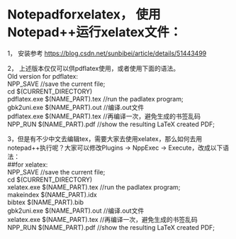 
# Notepadforxelatex， 使用Notepad++运行xelatex文件：

1， 安装参考
https://blog.csdn.net/sunbibei/article/details/51443499

2， 上述版本仅仅可以供pdflatex使用，或者使用下面的语法。  
  Old version for pdflatex:    
    NPP_SAVE                           //save the current file;  
    cd $(CURRENT_DIRECTORY)   
    pdflatex.exe  $(NAME_PART).tex     //run the padlatex program;  
    gbk2uni.exe $(NAME_PART).out //编译.out文件  
    pdflatex.exe  $(NAME_PART).tex //再编译一次，避免生成的书签乱码  
    NPP_RUN $(NAME_PART).pdf           //show the resulting LaTeX created PDF;  

3，但是有不少中文去编辑tex，需要大家去使用xelatex，那么如何去用notepad++执行呢？大家可以修改Plugins -> NppExec -> Execute，改成以下语法：  
  ##for xelatex:    
    NPP_SAVE                           //save the current file;  
    cd $(CURRENT_DIRECTORY)   
    xelatex.exe  $(NAME_PART).tex     //run the padlatex program;  
    makeindex $(NAME_PART).idx  
    bibtex $(NAME_PART).bib  
    gbk2uni.exe $(NAME_PART).out //编译.out文件  
    xelatex.exe  $(NAME_PART).tex //再编译一次，避免生成的书签乱码  
    NPP_RUN $(NAME_PART).pdf           //show the resulting LaTeX created PDF;  


